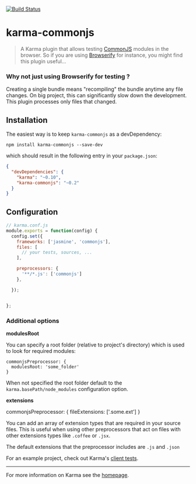 [![Build Status](https://travis-ci.org/karma-runner/karma-commonjs.svg?branch=master)](https://travis-ci.org/karma-runner/karma-commonjs)

# karma-commonjs

> A Karma plugin that allows testing [CommonJS] modules in the browser. So if you are using [Browserify] for instance, you might find this plugin useful...

### Why not just using Browserify for testing ?

Creating a single bundle means "recompiling" the bundle anytime any file changes. On big project, this can significantly slow down the development. This plugin processes only files that changed.

## Installation

The easiest way is to keep `karma-commonjs` as a devDependency:

`npm install karma-commonjs --save-dev`

which should result in the following entry in your `package.json`:

```json
{
  "devDependencies": {
    "karma": "~0.10",
    "karma-commonjs": "~0.2"
  }
}
```

## Configuration
```js
// karma.conf.js
module.exports = function(config) {
  config.set({
    frameworks: ['jasmine', 'commonjs'],
    files: [
      // your tests, sources, ...
    ],

    preprocessors: {
      '**/*.js': ['commonjs']
    },

  });


};
```

### Additional options


**modulesRoot**

You can specify a root folder (relative to project's directory) which is used to look for required modules:
```
commonjsPreprocessor: {
  modulesRoot: 'some_folder'
}
```
When not specified the root folder default to the `karma.basePath/node_modules` configuration option.


**extensions**

commonjsPreprocessor: {
  fileExtensions: ['.some.ext']
}

You can add an array of extension types that are required in your source files. This is useful when using other
preprocessors that act on files with other extensions types like `.coffee` or `.jsx`.

The default extensions that the preprocessor includes are `.js` and `.json`

For an example project, check out Karma's [client tests](https://github.com/karma-runner/karma/tree/master/test/client).

----

For more information on Karma see the [homepage].


[homepage]: http://karma-runner.github.com
[CommonJS]: http://www.commonjs.org/
[Browserify]: https://github.com/substack/node-browserify
